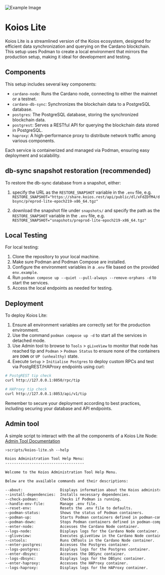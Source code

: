 ![Example Image](images/Koios.png)
# Koios Lite

Koios Lite is a streamlined version of the Koios ecosystem, designed for efficient data synchronization and querying on the Cardano blockchain. This setup uses Podman to create a local environment that mirrors the production setup, making it ideal for development and testing.

## Components

This setup includes several key components:

- `cardano-node`: Runs the Cardano node, connecting to either the mainnet or a testnet.
- `cardano-db-sync`: Synchronizes the blockchain data to a PostgreSQL database.
- `postgres`: The PostgreSQL database, storing the synchronized blockchain data.
- `postgrest`: Serves a RESTful API for querying the blockchain data stored in PostgreSQL.
- `haproxy`: A high-performance proxy to distribute network traffic among various components.

Each service is containerized and managed via Podman, ensuring easy deployment and scalability.

## db-sync snapshot restoration (recommended)

To restore the db-sync database from a snapshot, either:
  1) specify the URL as the `RESTORE_SNAPSHOT` variable in the `.env` file, e.g. `RESTORE_SNAPSHOT="https://share.koios.rest/api/public/dl/xFdZDfM4/dbsync/preprod-lite-epoch219-x86_64.tgz"`

  2) download the snapshot file under `snapshots/` and specify the path as the `RESTORE_SNAPSHOT` variable in the `.env` file, e.g. `RESTORE_SNAPSHOT="snapshots/preprod-lite-epoch219-x86_64.tgz"`

## Local Testing

For local testing:

1. Clone the repository to your local machine.
2. Make sure Podman and Podman Compose are installed.
3. Configure the environment variables in a `.env` file based on the provided `env.example`.
4. Run `podman compose up --quiet --pull-always --remove-orphans -d` to start the services.
5. Access the local endpoints as needed for testing.

## Deployment

To deploy Koios Lite:

1. Ensure all environment variables are correctly set for the production environment.
2. Use the command `podman compose up -d` to start all the services in detached mode.
3. Use Admin tool to browse to `Tools` > `gLiveView` to monitor that node has reached tip and `Podman` > `Podman Status` to ensure none of the containers are `DOWN` or `UP (unhealthy)` state.
4. Execute `Setup` > `Initialise Postgres` to deploy custom RPCs and test via PostgREST/HAProxy endpoints using curl:
```bash
# PostgREST tip check
curl http://127.0.0.1:8050/rpc/tip

# HAProxy tip check
curl http://127.0.0.1:8053/api/v1/tip
```

Remember to secure your deployment according to best practices, including securing your database and API endpoints.


## Admin tool
A simple script to interact with the all the components of a Koios Lite Node:
[Admin Tool Documentation](AdminTool.md)

```bash
>scripts/koios-lite.sh --help

Koios Administration Tool Help Menu:
------------------------------------

Welcome to the Koios Administration Tool Help Menu.

Below are the available commands and their descriptions:

--about: 			     Displays information about the Koios administration tool.
--install-dependencies:  Installs necessary dependencies.
--check-podman: 		 Checks if Podman is running.
--handle-env-file: 		 Manage .env file.
--reset-env: 			 Resets the .env file to defaults.
--podman-status: 		 Shows the status of Podman containers.
--podman-up: 			 Starts Podman containers defined in podman-compose.yml.
--podman-down: 			 Stops Podman containers defined in podman-compose.yml.
--enter-node: 			 Accesses the Cardano Node container.
--logs-node: 			 Displays logs for the Cardano Node container.
--gliveview: 			 Executes gLiveView in the Cardano Node container.
--cntools: 			     Runs CNTools in the Cardano Node container.
--enter-postgres: 		 Accesses the Postgres container.
--logs-postgres: 		 Displays logs for the Postgres container.
--enter-dbsync: 		 Accesses the DBSync container.
--logs-dbsync: 			 Displays logs for the DBSync container.
--enter-haproxy: 		 Accesses the HAProxy container.
--logs-haproxy: 		 Displays logs for the HAProxy container.
```

